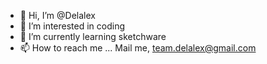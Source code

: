 - 👋 Hi, I’m @Delalex
- 👀 I’m interested in coding
- 🌱 I’m currently learning sketchware
- 📫 How to reach me ... Mail me, team.delalex@gmail.com

<!---
Delalex/Delalex is a ✨ special ✨ repository because its `README.md` (this file) appears on your GitHub profile.
You can click the Preview link to take a look at your changes.
--->
